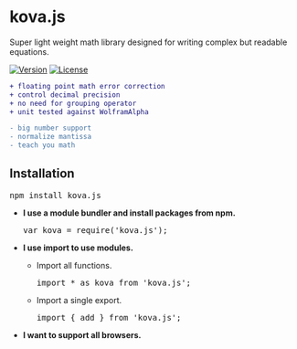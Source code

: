 # kova.js
Super light weight math library designed for writing complex but readable equations.

[![Version](https://img.shields.io/npm/v/kova.js.svg)](https://www.npmjs.com/package/kova.js)
[![License](https://img.shields.io/npm/l/kova.js.svg)](https://github.com/stephenthecurt/kova.js/blob/master/LICENSE)

```diff
+ floating point math error correction
+ control decimal precision 
+ no need for grouping operator 
+ unit tested against WolframAlpha 

- big number support 
- normalize mantissa 
- teach you math
```

## Installation

<pre>npm install kova.js</pre>

* **I use a module bundler and install packages from npm.**
    <pre>var kova = require('kova.js');</pre>

* **I use import to use modules.**
    * Import all functions.
        <pre>import * as kova from 'kova.js';</pre>
    * Import a single export.
        <pre>import { add } from 'kova.js';</pre>

* **I want to support all browsers.**
    <pre><script src='https://unpkg.com/kova.js@1.0.1/dist/kova.umd.js'></script></pre>